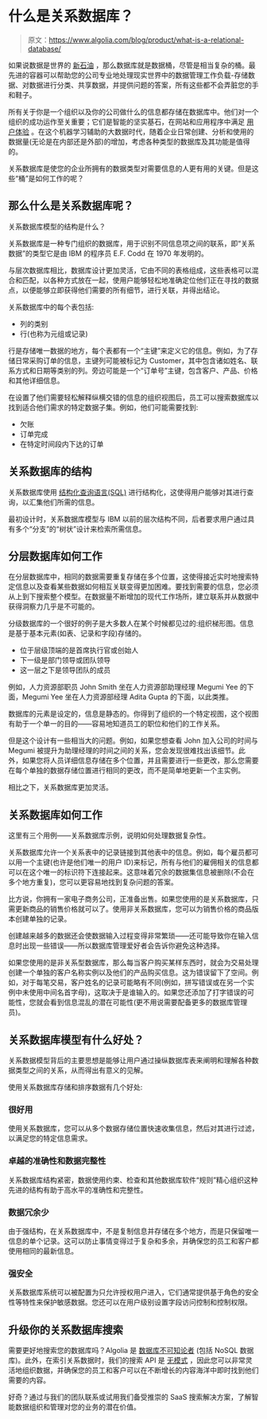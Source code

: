 # 什么是关系数据库？

> 原文：<https://www.algolia.com/blog/product/what-is-a-relational-database/>

如果说数据是世界的 [新石油](https://www.economist.com/leaders/2017/05/06/the-worlds-most-valuable-resource-is-no-longer-oil-but-data) ，那么数据库就是数据桶，尽管是相当复杂的桶。最先进的容器可以帮助您的公司专业地处理现实世界中的数据管理工作负载-存储数据、对数据进行分类、共享数据，并提供问题的答案，所有这些都不会弄脏您的手和鞋子。

所有关于你是一个组织以及你的公司做什么的信息都存储在数据库中。他们对一个组织的成功运作至关重要；它们是智能的坚实基石，在网站和应用程序中满足 [用户体验](https://www.algolia.com/blog/ai/a-gentle-introduction-to-intelligent-journeys-with-user-intent-graphs/) 。在这个机器学习辅助的大数据时代，随着企业日常创建、分析和使用的数据量(无论是在内部还是外部)的增加，考虑各种类型的数据库及其功能是值得的。

关系数据库是使您的企业所拥有的数据类型对需要信息的人更有用的关键。但是这些“桶”是如何工作的呢？

## [](#so-what-is-a-relational-database%c2%a0)**那么什么是关系数据库呢？**

关系数据库模型的结构是什么？

关系数据库是一种专门组织的数据库，用于识别不同信息项之间的联系，即“关系数据”的类型它是由 IBM 的程序员 E.F. Codd 在 1970 年发明的。

与层次数据库相比，数据库设计更加灵活，它由不同的表格组成，这些表格可以混合和匹配，以各种方式放在一起，使用户能够轻松地准确定位他们正在寻找的数据点，以便能够立即获得他们需要的所有细节，进行关联，并得出结论。

关系数据库中的每个表包括:

*   列的类别
*   行(也称为元组或记录)

行是存储唯一数据的地方，每个表都有一个“主键”来定义它的信息。例如，为了存储日常采购订单的信息，主键列可能被标记为 Customer，其中包含诸如姓名、联系方式和日期等类别的列。旁边可能是一个“订单号”主键，包含客户、产品、价格和其他详细信息。

在设置了他们需要轻松解释纵横交错的信息的组织视图后，员工可以搜索数据库以找到适合他们需求的特定数据子集。例如，他们可能需要找到:

*   欠账
*   订单完成
*   在特定时间段内下达的订单

## [](#the-structure-of-a-relational-database%c2%a0)**关系数据库的结构**

关系数据库使用 [结构化查询语言(SQL)](https://www.algolia.com/doc/guides/sending-and-managing-data/prepare-your-data/in-depth/prepare-data-in-depth/) 进行结构化，这使得用户能够对其进行查询，以汇集他们所需的信息。

最初设计时，关系数据库模型与 IBM 以前的层次结构不同，后者要求用户通过具有多个“分支”的“树状”设计来检索所需信息。

## [](#how-a-hierarchical-database-works)**分层数据库如何工作**

在分层数据库中，相同的数据需要重复存储在多个位置，这使得接近实时地搜索特定信息以及查看某些数据如何相互关联变得更加困难。要找到需要的信息，您必须从上到下搜索整个模型。在数据量不断增加的现代工作场所，建立联系并从数据中获得洞察力几乎是不可能的。

分级数据库的一个很好的例子是大多数人在某个时候都见过的:组织梯形图。信息是基于基本元素(如表、记录和字段)存储的。

*   位于层级顶端的是首席执行官或创始人
*   下一级是部门领导或团队领导
*   这一层之下是领导团队的成员

例如，人力资源部职员 John Smith 坐在人力资源部助理经理 Megumi Yee 的下面，Megumi Yee 坐在人力资源部经理 Adita Gupta 的下面，以此类推。

数据库的元素是设定的，信息是静态的。你得到了组织的一个特定视图，这个视图有助于一个单一的目的——容易地知道员工的职位和他们的工作关系。

但是这个设计有一些相当大的问题。例如，如果您想查看 John 加入公司的时间与 Megumi 被提升为助理经理的时间之间的关系，您会发现很难找出该细节。此外，如果您将人员详细信息存储在多个位置，并且需要进行一些更改，那么您需要在每个单独的数据存储位置进行相同的更改，而不是简单地更新一个主实例。

相比之下，关系数据库更加灵活。

## [](#how-relational-databases-work)**关系数据库如何工作**

这里有三个用例——关系数据库示例，说明如何处理数据复杂性。

关系数据库允许一个关系表中的记录链接到其他表中的信息。例如，每个雇员都可以用一个主键(也许是他们唯一的用户 ID)来标记，所有与他们的雇佣相关的信息都可以在这个唯一的标识符下连接起来。这意味着冗余的数据集信息被删除(不会在多个地方重复)，您可以更容易地找到复杂问题的答案。

比方说，你拥有一家电子商务公司，正准备出售。如果您使用的是关系数据库，只需更新商品的销售价格就可以了。使用非关系数据库，您可以为销售价格的商品版本创建单独的记录。

创建越来越多的数据还会使数据输入过程变得非常繁琐——还可能导致你在输入信息时出现一些错误——所以数据库管理爱好者会告诉你避免这种选择。

如果您使用的是非关系型数据库，那么每当客户购买某样东西时，就会为交易处理创建一个单独的客户名称实例以及他们的产品购买信息。这为错误留下了空间。例如，对于每笔交易，客户姓名的记录可能略有不同(例如，拼写错误或在另一个实例中未使用中间名首字母)，这取决于是谁输入的。如果您还添加了打字错误的可能性，您就会看到信息混乱的潜在可能性(更不用说需要配备更多的数据库管理员)。

## [](#what-are-the-benefits-of-the-relational-database-model)**关系数据库模型有什么好处？**

关系数据模型背后的主要思想是能够让用户通过操纵数据库表来阐明和理解各种数据类型之间的关系，从而得出有意义的见解。

使用关系数据库存储和排序数据有几个好处:

### [](#it%e2%80%99s-easy-to-use%c2%a0)**很好用**

使用关系数据库，您可以从多个数据存储位置快速收集信息，然后对其进行过滤，以满足您的特定信息需求。

### [](#excellent-accuracy-and-data-integrity)**卓越的准确性和数据完整性**

关系数据库结构紧密，数据使用约束、检查和其他数据库软件“规则”精心组织这种先进的结构有助于高水平的准确性和完整性。

### [](#less-data-redundancy)**数据冗余少**

由于强结构，在关系数据库中，不是复制信息并存储在多个地方，而是只保留唯一信息的单个记录。这可以防止事情变得过于复杂和多余，并确保您的员工和客户都使用相同的最新信息。

### [](#strong-security)**强安全**

关系数据库系统可以被配置为只允许授权用户进入，它们通常提供基于角色的安全性等特性来保护敏感数据。您还可以在用户级别设置字段访问控制和控制权限。

## [](#upgrade-your-relational-database-search%c2%a0)**升级你的关系数据库搜索**

需要更好地搜索您的数据库吗？Algolia 是 [数据库不可知论者](https://support.algolia.com/hc/en-us/articles/4406981924241-How-to-index-NoSQL-databases-like-MongoDB-in-Algolia-) (包括 NoSQL 数据库)。此外，在索引关系数据时，我们的搜索 API 是 [无模式](https://www.algolia.com/doc/guides/sending-and-managing-data/prepare-your-data/how-to/handling-data-relationships/) ，因此您可以非常灵活地组织数据，并确保您的员工和客户可以在不断增长的内容海洋中即时找到他们需要的内容。

好奇？通过与我们的团队联系[](https://www.algolia.com/contactus/)或试用我们备受推崇的 SaaS 搜索解决方案[](https://www.algolia.com/users/sign_up)，了解智能数据组织和管理对您的业务的潜在价值。